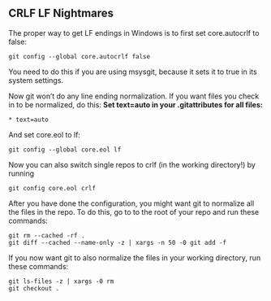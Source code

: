 ## CRLF LF Nightmares

The proper way to get LF endings in Windows is to first set core.autocrlf to false:

```
git config --global core.autocrlf false
```

You need to do this if you are using msysgit, because it sets it to true in its system settings.

Now git won’t do any line ending normalization. If you want files you check in to be normalized, do this: **Set text=auto in your .gitattributes for all files:**

```
* text=auto
```

And set core.eol to lf:

```
git config --global core.eol lf
```

Now you can also switch single repos to crlf (in the working directory!) by running

```
git config core.eol crlf
```

After you have done the configuration, you might want git to normalize all the files in the repo. To do this, go to to the root of your repo and run these commands:

```
git rm --cached -rf .
git diff --cached --name-only -z | xargs -n 50 -0 git add -f
```
If you now want git to also normalize the files in your working directory, run these commands:

```
git ls-files -z | xargs -0 rm
git checkout .
```